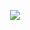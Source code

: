 <p align="center">
  <a href="https://github.com/DenverCoder1/readme-typing-svg"><img src="https://readme-typing-svg.herokuapp.com?color=D1F700&width=420&lines=Ataque+de+Hijacking+Browser+[BeEF]"></a>
</p>

<h1 align="center"></h1>
